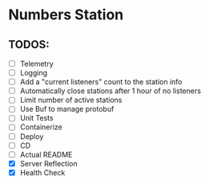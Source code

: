 # Numbers Station

## TODOS:
- [ ] Telemetry
- [ ] Logging
- [ ] Add a "current listeners" count to the station info
- [ ] Automatically close stations after 1 hour of no listeners
- [ ] Limit number of active stations
- [ ] Use Buf to manage protobuf
- [ ] Unit Tests
- [ ] Containerize
- [ ] Deploy
- [ ] CD
- [ ] Actual README
- [x] Server Reflection
- [x] Health Check
